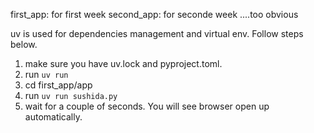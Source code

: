 first_app: for first week
second_app: for seconde week
....too obvious 

uv is used for dependencies management and virtual env. Follow steps below.
1. make sure you have uv.lock and pyproject.toml.
2. run `uv run`
3. cd first_app/app
4. run `uv run sushida.py`
5. wait for a couple of seconds. You will see browser open up automatically.